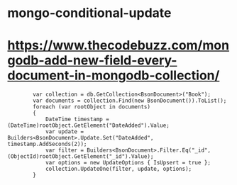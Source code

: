 # mongo-conditional-update

# https://www.thecodebuzz.com/mongodb-add-new-field-every-document-in-mongodb-collection/

            var collection = db.GetCollection<BsonDocument>("Book");
            var documents = collection.Find(new BsonDocument()).ToList();
            foreach (var rootObject in documents)
            {
                DateTime timestamp = (DateTime)rootObject.GetElement("DateAdded").Value;
                var update = Builders<BsonDocument>.Update.Set("DateAdded", timestamp.AddSeconds(2));
                var filter = Builders<BsonDocument>.Filter.Eq("_id",(ObjectId)rootObject.GetElement("_id").Value);
                var options = new UpdateOptions { IsUpsert = true };
                collection.UpdateOne(filter, update, options);
            }
